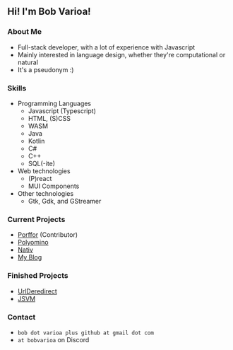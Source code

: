 ## Hi! I'm Bob Varioa!
### About Me
- Full-stack developer, with a lot of experience with Javascript
- Mainly interested in language design, whether they're computational or natural
- It's a pseudonym :)

### Skills
- Programming Languages
  - Javascript (Typescript)
  - HTML, (S)CSS
  - WASM
  - Java
  - Kotlin
  - C#
  - C++
  - SQL(-ite)
- Web technologies
  - (P)react
  - MUI Components
- Other technologies
  - Gtk, Gdk, and GStreamer

### Current Projects 
- [Porffor](https://github.com/CanadaHonk/porffor) (Contributor)
- [Polyomino](https://github.com/BobVarioa/polyomino)
- [Nativ](https://github.com/BobVarioa/nativ)
- [My Blog](https://github.com/BobVarioa/site)

### Finished Projects
- [UrlDeredirect](https://github.com/BobVarioa/urlderedirect)
- [JSVM](https://github.com/BobVarioa/jsvm)

### Contact
- `bob dot varioa plus github at gmail dot com`
- `at bobvarioa` on Discord
